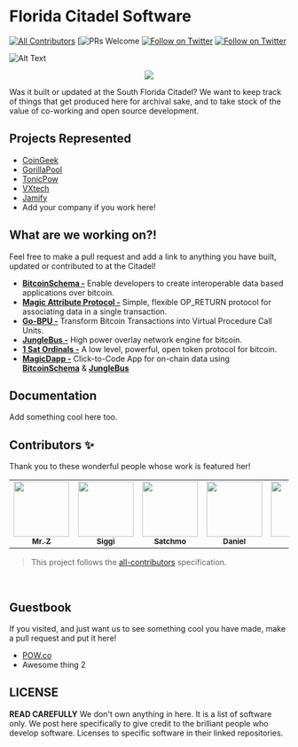 # Florida Citadel Software

[![All Contributors](https://img.shields.io/badge/all_contributors-4-gold.svg?style=flat-square)](#contributors-)
[![PRs Welcome](https://img.shields.io/badge/PRs-welcome-brightgreen.svg?style=flat-square)
[![Follow on Twitter](https://img.shields.io/badge/Twitter-follow-blue.svg?style=flat-square)](https://twitter.com/Bitcoin_Florida)
[![Follow on Twitter](https://img.shields.io/badge/Meetup-join-red.svg?style=flat-square)](https://www.meetup.com/bitcoin-citadel-south-florida)

![Alt Text](https://i.imgur.com/Mko80KB.png)
<p align="center">
  <a href="https://twitter.com/bitcoin_florida">
    <img src="(https://i.imgur.com/Mko80KB.png)">
  </a>
</p>

Was it built or updated at the South Florida Citadel? 
We want to keep track of things that get produced here 
for archival sake, and to take stock of the value of 
co-working and open source development. 

## Projects Represented

- [CoinGeek](https://coingeek.com)
- [GorillaPool](https://gorillapool.com/)
- [TonicPow](https://tonicpow.com)
- [VXtech](https://vxpass.com/)
- [Jamify](https://jamify.xyz/)
- Add your company if you work here!

## What are we working on?!

Feel free to make a pull request and add a link to anything you have built, updated or contributed to at the Citadel!

- **[BitcoinSchema -](https://github.com/BitcoinSchema/)** Enable developers to create interoperable data based applications over bitcoin.
- **[Magic Attribute Protocol -](https://github.com/rohenaz/MAP)** Simple, flexible OP_RETURN protocol for associating data in a single transaction.
- **[Go-BPU -](https://github.com/BitcoinSchema/go-bpu)** Transform Bitcoin Transactions into Virtual Procedure Call Units.
- **[JungleBus -](Junglebus.gorillapool.io/docs)** High power overlay network engine for bitcoin.
- **[1 Sat Ordinals -](https://docs.1satordinals.com/)** A low level, powerful, open token protocol for bitcoin. 
- **[MagicDapp -](https://www.youtube.com/live/ucC2dO9Ikn4)** Click-to-Code App for on-chain data using **[BitcoinSchema](https://github.com/BitcoinSchema/)** & **[JungleBus](Junglebus.gorillapool.io/docs)**
## Documentation
Add something cool here too.

## Contributors ✨
Thank you to these wonderful people whose work is featured her!

<!-- ALL-CONTRIBUTORS-LIST:START - Do not remove or modify this section -->
<!-- prettier-ignore-start -->
<!-- markdownlint-disable -->
<table>
  <tr>
    <td align="center"><a href="https://mrz1818.com"><img src="https://avatars.githubusercontent.com/u/3743002?v=4?s=100" width="100px;" alt=""/><br /><sub><b>Mr. Z</b></sub></a><br/><a</a></td>
    <td align="center"><a href="https://github.com/icellan"><img src="https://avatars.githubusercontent.com/u/4411176?v=4?s=100" width="100px;" alt=""/><br /><sub><b>Siggi</b></sub></a><br/><a</a></td>
    <td align="center"><a href="https://github.com/rohenaz"><img src="https://avatars.githubusercontent.com/u/456719?v=4?s=100" width="100px;" alt=""/><br /><sub><b>Satchmo</b></sub></a><br/><a</a></td>
    <td align="center"><a href="https://github.com/DanielKrawisz"><img src="https://avatars.githubusercontent.com/u/4990891?v=4?s=100" width="100px;" alt=""/><br /><sub><b>Daniel</b></sub></a><br/><a</a></td>
    <td align="center"><a href="https://github.com/jadwahab"><img src="https://avatars.githubusercontent.com/u/15110087?v=4s=100" width="100px;" alt=""/><br /><sub><b>Jad</b></sub></a><br/><a</a></td>
    <td align="center"><a href="https://github.com/shruggr"><img src="https://avatars.githubusercontent.com/u/6504230?v=4=100" width="100px;" alt=""/><br /><sub><b>Shruggr</b></sub></a><br/><a</a></td>
    <td align="center"><a href="https://github.com/kurtwuckertjr"><img src="https://avatars.githubusercontent.com/u/57050920?v=4=100" width="100px;" alt=""/><br /><sub><b>Kurt</b></sub></a><br/><a</a></td>
   <td align="center"><a href="https://github.com/cloudhax"><img src="https://avatars.githubusercontent.com/u/3861165?v=4=100" width="100px;" alt=""/><br /><sub><b>Root</b></sub></a><br/><a</a></td
    
  </tr>
</table>

<!-- markdownlint-restore -->
<!-- prettier-ignore-end -->

<!-- ALL-CONTRIBUTORS-LIST:END -->

> This project follows the [all-contributors](https://github.com/all-contributors/all-contributors) specification.

<br/>

## Guestbook
If you visited, and just want us to see something cool you have made, make a pull request and put it here! 
- [POW.co](https://pow.co)
- Awesome thing 2

## LICENSE
**READ CAREFULLY**
We don't own anything in here. It is a list of software only. We post here specifically to give credit to the brilliant people who develop software. Licenses to specific software in their linked repositories. 
